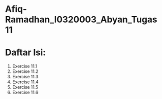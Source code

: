 # Afiq-Ramadhan_I0320003_Abyan_Tugas11
# Daftar Isi:
1. Exercise 11.1
2. Exercise 11.2
3. Exercise 11.3
4. Exercise 11.4
5. Exercise 11.5
6. Exercise 11.6